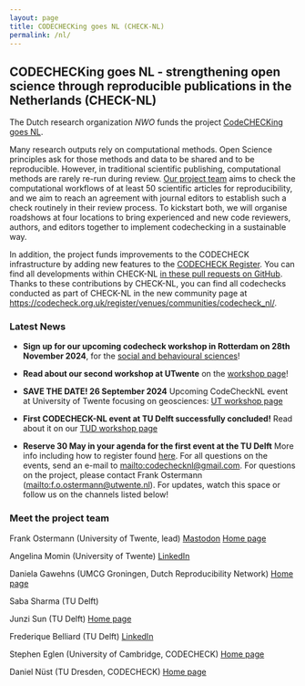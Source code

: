 ```yaml
---
layout: page
title: CODECHECKing goes NL (CHECK-NL)
permalink: /nl/
---
```


## CODECHECKing goes NL - strengthening open science through reproducible publications in the Netherlands (CHECK-NL)

The Dutch research organization *NWO* funds the project [CodeCHECKing goes NL](https://www.nwo.nl/projecten/osf232063).

Many research outputs rely on computational methods.
Open Science principles ask for those methods and data to be shared and to be reproducible.
However, in traditional scientific publishing, computational methods are rarely re-run during review.
[Our project team](#meet-the-project-team) aims to check the computational workflows of at least 50 scientific articles for reproducibility, and we aim to reach an agreement with journal editors to establish such a check routinely in their review process.
To kickstart both, we will organise roadshows at four locations to bring experienced and new code reviewers, authors, and editors together to implement codechecking in a sustainable way.

In addition, the project funds improvements to the CODECHECK infrastructure by adding new features to the [CODECHECK Register](/register/).
You can find all developments within CHECK-NL [in these pull requests on GitHub](https://github.com/codecheckers/register/pulls?q=is%3Apr+label%3Acheck-nl+).
Thanks to these contributions by CHECK-NL, you can find all codechecks conducted as part of CHECK-NL in the new community page at <https://codecheck.org.uk/register/venues/communities/codecheck_nl/>.

### Latest News

- **Sign up for our upcoming codecheck workshop in Rotterdam on 28th November 2024**, for the [social and behavioural sciences](/nl/workshop3/)!
  
- **Read about our second workshop at UTwente** on the [workshop page](/nl/workshop2/)!
  
- **SAVE THE DATE! 26 September 2024** Upcoming CodeCheckNL event at University of Twente focusing on geosciences: [UT workshop page](/nl/workshop2/)

- **First CODECHECK-NL event at TU Delft successfully concluded!** Read about it on our [TUD workshop page](/nl/workshop1/)

- **Reserve 30 May in your agenda for the first event  at the TU Delft** More info including how to register found [here](/nl/workshop1/). For all questions on the events, send an e-mail to <mailto:codechecknl@gmail.com>. For questions on the project, please contact Frank Ostermann (<mailto:f.o.ostermann@utwente.nl>). For updates, watch this space or follow us on the channels listed below!

### Meet the project team

Frank Ostermann (University of Twente, lead)
[Mastodon](https://mstdn.social/@f_ostermann)
[Home page](https://research.utwente.nl/en/persons/frank-ostermann)

Angelina Momin (University of Twente)
[LinkedIn](https://www.linkedin.com/in/angelina-momin)

Daniela Gawehns (UMCG Groningen, Dutch Reproducibility Network)
[Home page](https://danielagawehns.github.io/)

Saba Sharma (TU Delft)

Junzi Sun (TU Delft)
[Home page](https://junzis.com/)

Frederique Belliard (TU Delft)
[LinkedIn](https://www.linkedin.com/in/fredbelliard/)

Stephen Eglen (University of Cambridge, CODECHECK)
[Home page](https://sje30.github.io)

Daniel Nüst (TU Dresden, CODECHECK)
[Home page](https://nordholmen.net/)
